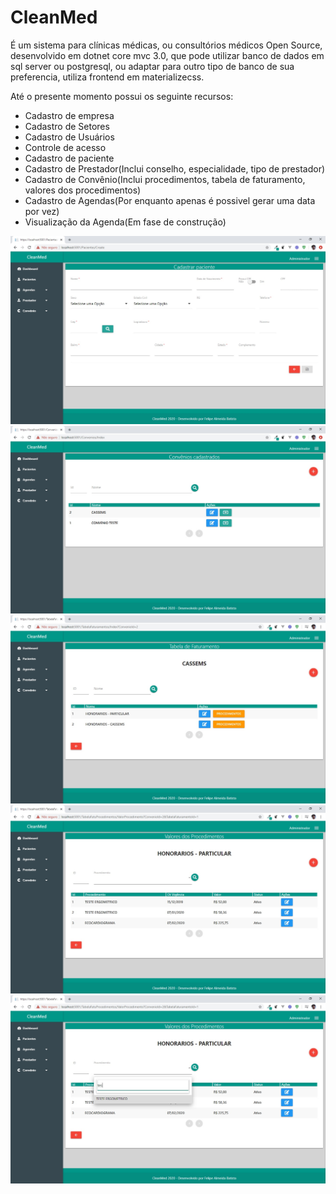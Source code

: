 # CleanMed
É um sistema para clínicas médicas, ou consultórios médicos Open Source, desenvolvido em dotnet core mvc 3.0, que pode utilizar banco de dados em sql server ou postgresql,
ou adaptar para outro tipo de banco de sua preferencia, utiliza frontend em materializecss.

Até o presente momento possui os seguinte recursos:
<ul>
  <li>Cadastro de empresa</li>
  <li>Cadastro de Setores</li>
  <li>Cadastro de Usuários</li>
  <li>Controle de acesso</li>
  <li>Cadastro de paciente</li>
  <li>Cadastro de Prestador(Inclui conselho, especialidade, tipo de prestador)</li>
  <li>Cadastro de Convênio(Inclui procedimentos, tabela de faturamento, valores dos procedimentos)</li>
  <li>Cadastro de Agendas(Por enquanto apenas é possivel gerar uma data por vez)</li>
  <li>Visualização da Agenda(Em fase de construção)</li>
  
</ul>

!["Tela Cadastro de Paciente"](https://github.com/felipeab10/CleanMedv1/blob/master/IMG/cadpaciente.jpg "Tela Cadastro de Paciente")
!["Tela Cadastro de Convênios"](https://github.com/felipeab10/CleanMedv1/blob/master/IMG/cadconvenios.jpg "Tela Cadastro de Convênios")
!["Tela Cadastro de Tabela de faturamento"](https://github.com/felipeab10/CleanMedv1/blob/master/IMG/tabeladefaturamento.jpg "Tela Cadastro de Tabela de faturamento")
!["Valores dos procedimentos"](https://github.com/felipeab10/CleanMedv1/blob/master/IMG/valoresdosprocedimentos.jpg "Valores dos procedimentos")
!["Pesquisa Valores dos procedimentos "](https://github.com/felipeab10/CleanMedv1/blob/master/IMG/valoresdosprocedimentosbusca.jpg "Pesquisa Valores dos procedimentos")
